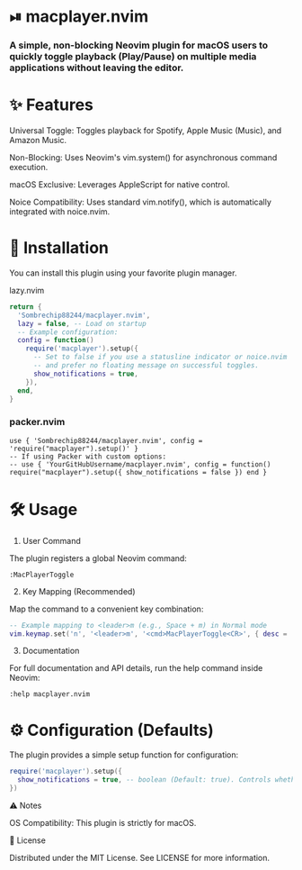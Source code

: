 # ⏯ macplayer.nvim

### A simple, non-blocking Neovim plugin for macOS users to quickly toggle playback (Play/Pause) on multiple media applications without leaving the editor.

 # ✨ Features

Universal Toggle: Toggles playback for Spotify, Apple Music (Music), and Amazon Music.

Non-Blocking: Uses Neovim's vim.system() for asynchronous command execution.

macOS Exclusive: Leverages AppleScript for native control.

Noice Compatibility: Uses standard vim.notify(), which is automatically integrated with noice.nvim.

# 🚀 Installation

You can install this plugin using your favorite plugin manager.

lazy.nvim
```lua
return {
  'Sombrechip88244/macplayer.nvim',
  lazy = false, -- Load on startup
  -- Example configuration:
  config = function()
    require('macplayer').setup({
      -- Set to false if you use a statusline indicator or noice.nvim
      -- and prefer no floating message on successful toggles.
      show_notifications = true, 
    }),
  end,
}
```

### packer.nvim
```
use { 'Sombrechip88244/macplayer.nvim', config = 'require("macplayer").setup()' }
-- If using Packer with custom options:
-- use { 'YourGitHubUsername/macplayer.nvim', config = function() require("macplayer").setup({ show_notifications = false }) end }
```

# 🛠️ Usage

1. User Command

The plugin registers a global Neovim command:
```
:MacPlayerToggle
```

2. Key Mapping (Recommended)

Map the command to a convenient key combination:
```lua
-- Example mapping to <leader>m (e.g., Space + m) in Normal mode
vim.keymap.set('n', '<leader>m', '<cmd>MacPlayerToggle<CR>', { desc = 'Toggle Media Playback' })
```

3. Documentation

For full documentation and API details, run the help command inside Neovim:
```
:help macplayer.nvim
```

# ⚙️ Configuration (Defaults)

The plugin provides a simple setup function for configuration:
```lua
require('macplayer').setup({
  show_notifications = true, -- boolean (Default: true). Controls whether success/error messages appear.
})
```

⚠️ Notes

OS Compatibility: This plugin is strictly for macOS.

📄 License

Distributed under the MIT License. See LICENSE for more information.
